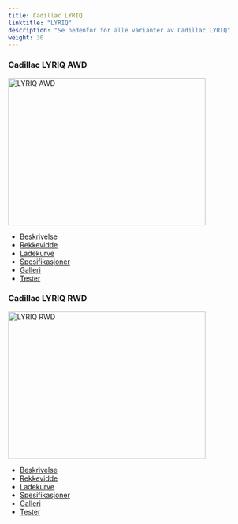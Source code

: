 ```yaml
---
title: Cadillac LYRIQ
linktitle: "LYRIQ"
description: "Se nedenfor for alle varianter av Cadillac LYRIQ"
weight: 30
---
```

<!-- markdownlint-disable MD033 -->
<!-- markdownlint-disable MD010 -->
<div class="container p-3 mb-4 bg-body-tertiary rounded border">
<h3>Cadillac LYRIQ AWD</h3>
	<div class="row">
		<div class="col col-12 col-md-6">
			<a href="lyriq_awd/"><img src="https://media.evkx.net/multimedia/models/cadillac/lyriq/lyriq_awd/main_1_xst.jpg" class="img-fluid" width="400px" height="299px" alt="LYRIQ AWD" ></a>
		</div>
		<div class="col col-12 col-md-6">
			<ul class="list-group list-group-flush">
				<li class="list-group-item list-group-item-action"><a href="lyriq_awd/" class="text-decoration-none text-black"><i class="bi-car-front"></i> Beskrivelse</a></li>
				<li class="list-group-item list-group-item-action"><a href="lyriq_awd/rangeandconsumption/" class="text-decoration-none text-black" ><i class="bi-file-earmark-bar-graph"></i> Rekkevidde</a></li>
				<li class="list-group-item list-group-item-action"><a href="lyriq_awd/chargingcurve/" class="text-decoration-none text-black" ><i class="bi-battery-charging"></i> Ladekurve</a></li>
				<li class="list-group-item list-group-item-action"><a href="lyriq_awd/specifications/" class="text-decoration-none text-black" ><i class="bi-layout-text-sidebar-reverse"></i> Spesifikasjoner</a></li>
				<li class="list-group-item list-group-item-action"><a href="lyriq_awd/gallery/" class="text-decoration-none text-black" ><i class="bi-images"></i> Galleri</a></li>
				<li class="list-group-item list-group-item-action"><a href="lyriq_awd/reviews/" class="text-decoration-none text-black" ><i class="bi-person-video2"></i> Tester</a></li>
			</ul>
		</div>
	</div>
</div>
<div class="container p-3 mb-4 bg-body-tertiary rounded border">
<h3>Cadillac LYRIQ RWD</h3>
	<div class="row">
		<div class="col col-12 col-md-6">
			<a href="lyriq_rwd/"><img src="https://media.evkx.net/multimedia/models/cadillac/lyriq/lyriq_rwd/main_1_xst.jpg" class="img-fluid" width="400px" height="299px" alt="LYRIQ RWD" ></a>
		</div>
		<div class="col col-12 col-md-6">
			<ul class="list-group list-group-flush">
				<li class="list-group-item list-group-item-action"><a href="lyriq_rwd/" class="text-decoration-none text-black"><i class="bi-car-front"></i> Beskrivelse</a></li>
				<li class="list-group-item list-group-item-action"><a href="lyriq_rwd/rangeandconsumption/" class="text-decoration-none text-black" ><i class="bi-file-earmark-bar-graph"></i> Rekkevidde</a></li>
				<li class="list-group-item list-group-item-action"><a href="lyriq_rwd/chargingcurve/" class="text-decoration-none text-black" ><i class="bi-battery-charging"></i> Ladekurve</a></li>
				<li class="list-group-item list-group-item-action"><a href="lyriq_rwd/specifications/" class="text-decoration-none text-black" ><i class="bi-layout-text-sidebar-reverse"></i> Spesifikasjoner</a></li>
				<li class="list-group-item list-group-item-action"><a href="lyriq_rwd/gallery/" class="text-decoration-none text-black" ><i class="bi-images"></i> Galleri</a></li>
				<li class="list-group-item list-group-item-action"><a href="lyriq_rwd/reviews/" class="text-decoration-none text-black" ><i class="bi-person-video2"></i> Tester</a></li>
			</ul>
		</div>
	</div>
</div>
